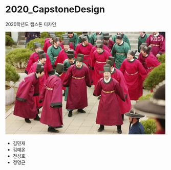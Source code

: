 # 2020_CapstoneDesign
2020학년도 캡스톤 디자인 

![Alt text](/images/왕-전하-임금-만세-움짤-드라마-짐-임금-왕시리즈.gif)
+ 김민재
+ 김예온
+ 전성호
+ 정명근
